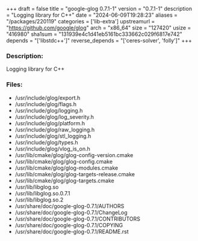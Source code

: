 +++
draft = false
title = "google-glog 0.7.1-1"
version = "0.7.1-1"
description = "Logging library for C++"
date = "2024-06-09T19:28:23"
aliases = "/packages/220119"
categories = ['lib-extra']
upstreamurl = "https://github.com/google/glog"
arch = "x86_64"
size = "127420"
usize = "416980"
sha1sum = "131939e4c1d41eb5161bc333662c029f6817e742"
depends = "['libstdc++']"
reverse_depends = "['ceres-solver', 'folly']"
+++
### Description: 
Logging library for C++

### Files: 
* /usr/include/glog/export.h
* /usr/include/glog/flags.h
* /usr/include/glog/logging.h
* /usr/include/glog/log_severity.h
* /usr/include/glog/platform.h
* /usr/include/glog/raw_logging.h
* /usr/include/glog/stl_logging.h
* /usr/include/glog/types.h
* /usr/include/glog/vlog_is_on.h
* /usr/lib/cmake/glog/glog-config-version.cmake
* /usr/lib/cmake/glog/glog-config.cmake
* /usr/lib/cmake/glog/glog-modules.cmake
* /usr/lib/cmake/glog/glog-targets-release.cmake
* /usr/lib/cmake/glog/glog-targets.cmake
* /usr/lib/libglog.so
* /usr/lib/libglog.so.0.7.1
* /usr/lib/libglog.so.2
* /usr/share/doc/google-glog-0.7.1/AUTHORS
* /usr/share/doc/google-glog-0.7.1/ChangeLog
* /usr/share/doc/google-glog-0.7.1/CONTRIBUTORS
* /usr/share/doc/google-glog-0.7.1/COPYING
* /usr/share/doc/google-glog-0.7.1/README.rst
